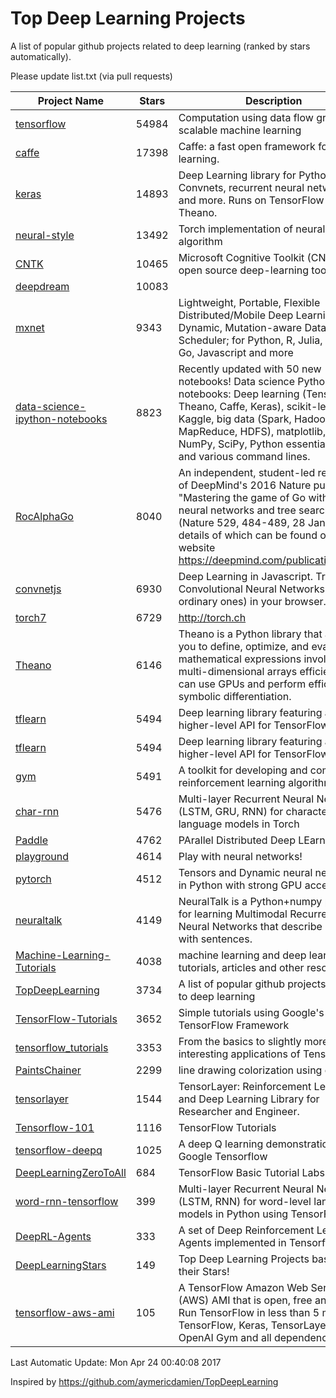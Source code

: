 # Top Deep Learning Projects
A list of popular github projects related to deep learning (ranked by stars automatically).

Please update list.txt (via pull requests)

| Project Name| Stars | Description 
| ------- | ------ | ------  
| [tensorflow](https://github.com/tensorflow/tensorflow) | 54984 | Computation using data flow graphs for scalable machine learning |  
| [caffe](https://github.com/BVLC/caffe) | 17398 | Caffe: a fast open framework for deep learning. |  
| [keras](https://github.com/fchollet/keras) | 14893 | Deep Learning library for Python. Convnets, recurrent neural networks, and more. Runs on TensorFlow or Theano. |  
| [neural-style](https://github.com/jcjohnson/neural-style) | 13492 | Torch implementation of neural style algorithm |  
| [CNTK](https://github.com/Microsoft/CNTK) | 10465 | Microsoft Cognitive Toolkit (CNTK), an open source deep-learning toolkit |  
| [deepdream](https://github.com/google/deepdream) | 10083 |  |  
| [mxnet](https://github.com/dmlc/mxnet) | 9343 | Lightweight, Portable, Flexible Distributed/Mobile Deep Learning with Dynamic, Mutation-aware Dataflow Dep Scheduler; for Python, R, Julia, Scala, Go, Javascript and more |  
| [data-science-ipython-notebooks](https://github.com/donnemartin/data-science-ipython-notebooks) | 8823 | Recently updated with 50 new notebooks! Data science Python notebooks: Deep learning (TensorFlow, Theano, Caffe, Keras), scikit-learn, Kaggle, big data (Spark, Hadoop MapReduce, HDFS), matplotlib, pandas, NumPy, SciPy, Python essentials, AWS, and various command lines. |  
| [RocAlphaGo](https://github.com/Rochester-NRT/RocAlphaGo) | 8040 | An independent, student-led replication of DeepMind's 2016 Nature publication, "Mastering the game of Go with deep neural networks and tree search" (Nature 529, 484-489, 28 Jan 2016), details of which can be found on their website https://deepmind.com/publications.html. |  
| [convnetjs](https://github.com/karpathy/convnetjs) | 6930 | Deep Learning in Javascript. Train Convolutional Neural Networks (or ordinary ones) in your browser. |  
| [torch7](https://github.com/torch/torch7) | 6729 | http://torch.ch |  
| [Theano](https://github.com/Theano/Theano) | 6146 | Theano is a Python library that allows you to define, optimize, and evaluate mathematical expressions involving multi-dimensional arrays efficiently. It can use GPUs and perform efficient symbolic differentiation. |  
| [tflearn](https://github.com/tflearn/tflearn) | 5494 | Deep learning library featuring a higher-level API for TensorFlow. |  
| [tflearn](https://github.com/tflearn/tflearn) | 5494 | Deep learning library featuring a higher-level API for TensorFlow. |  
| [gym](https://github.com/openai/gym) | 5491 | A toolkit for developing and comparing reinforcement learning algorithms. |  
| [char-rnn](https://github.com/karpathy/char-rnn) | 5476 | Multi-layer Recurrent Neural Networks (LSTM, GRU, RNN) for character-level language models in Torch |  
| [Paddle](https://github.com/PaddlePaddle/Paddle) | 4762 | PArallel Distributed Deep LEarning |  
| [playground](https://github.com/tensorflow/playground) | 4614 | Play with neural networks! |  
| [pytorch](https://github.com/pytorch/pytorch) | 4512 | Tensors and Dynamic neural networks in Python  with strong GPU acceleration |  
| [neuraltalk](https://github.com/karpathy/neuraltalk) | 4149 | NeuralTalk is a Python+numpy project for learning Multimodal Recurrent Neural Networks that describe images with sentences. |  
| [Machine-Learning-Tutorials](https://github.com/ujjwalkarn/Machine-Learning-Tutorials) | 4038 | machine learning and deep learning tutorials, articles and other resources  |  
| [TopDeepLearning](https://github.com/aymericdamien/TopDeepLearning) | 3734 | A list of popular github projects related to deep learning |  
| [TensorFlow-Tutorials](https://github.com/nlintz/TensorFlow-Tutorials) | 3652 | Simple tutorials using Google's TensorFlow Framework |  
| [tensorflow_tutorials](https://github.com/pkmital/tensorflow_tutorials) | 3353 | From the basics to slightly more interesting applications of Tensorflow |  
| [PaintsChainer](https://github.com/pfnet/PaintsChainer) | 2299 | line drawing colorization using chainer |  
| [tensorlayer](https://github.com/zsdonghao/tensorlayer) | 1544 | TensorLayer: Reinforcement Learning and Deep Learning Library for Researcher and Engineer. |  
| [Tensorflow-101](https://github.com/sjchoi86/Tensorflow-101) | 1116 | TensorFlow Tutorials |  
| [tensorflow-deepq](https://github.com/nivwusquorum/tensorflow-deepq) | 1025 | A deep Q learning demonstration using Google Tensorflow |  
| [DeepLearningZeroToAll](https://github.com/hunkim/DeepLearningZeroToAll) | 684 | TensorFlow Basic Tutorial Labs |  
| [word-rnn-tensorflow](https://github.com/hunkim/word-rnn-tensorflow) | 399 | Multi-layer Recurrent Neural Networks (LSTM, RNN) for word-level language models in Python using TensorFlow. |  
| [DeepRL-Agents](https://github.com/awjuliani/DeepRL-Agents) | 333 | A set of Deep Reinforcement Learning Agents implemented in Tensorflow. |  
| [DeepLearningStars](https://github.com/hunkim/DeepLearningStars) | 149 | Top Deep Learning Projects based on their Stars! |  
| [tensorflow-aws-ami](https://github.com/ritchieng/tensorflow-aws-ami) | 105 | A TensorFlow Amazon Web Service (AWS) AMI that is open, free and works. Run TensorFlow in less than 5 minutes. TensorFlow, Keras, TensorLayer, OpenAI Gym and all dependencies. |  

Last Automatic Update: Mon Apr 24 00:40:08 2017

Inspired by https://github.com/aymericdamien/TopDeepLearning